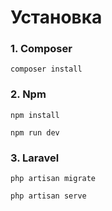 # Установка
### 1. Composer
``
composer install
``

### 2. Npm
``
npm install
``

``
npm run dev
``

### 3. Laravel
``
php artisan migrate
``

``
php artisan serve
``
